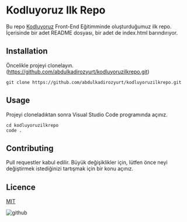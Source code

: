 # Kodluyoruz Ilk Repo
Bu repo [Kodluyoruz](https://kodluyoruz.org/tr/kodluyoruz/) Front-End Eğitimminde oluşturduğumuz ilk repo. İçerisinde bir adet README dosyası, bir adet de index.html barındırıyor.


## Installation
Öncelikle projeyi clonelayın.(https://github.com/abdulkadirozyurt/kodluyoruzilkrepo.git)

```
git clone https://github.com/abdulkadirozyurt/kodluyoruzilkrepo.git
```

## Usage
Projeyi cloneladıktan sonra Visual Studio Code programında açınız.

```
cd kodluyoruzilkrepo
code .
```

## Contributing
Pull requestler kabul edilir. Büyük değişiklikler için, lütfen önce neyi değiştirmek istediğinizi tartışmak için bir konu açınız.

## Licence

[MIT](https://choosealicense.com/licenses/mit/)

![github](figures/github.png)